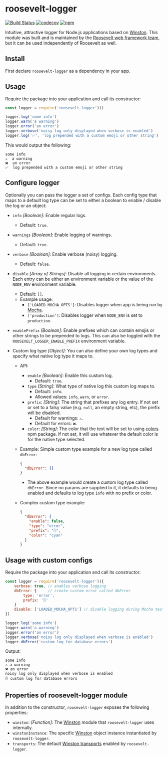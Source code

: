 # roosevelt-logger

[![Build Status](https://travis-ci.org/rooseveltframework/roosevelt-logger.svg?branch=master)](https://travis-ci.org/rooseveltframework/roosevelt-logger) [![codecov](https://codecov.io/gh/rooseveltframework/roosevelt-logger/branch/master/graph/badge.svg)](https://codecov.io/gh/rooseveltframework/roosevelt-logger) [![npm](https://img.shields.io/npm/v/roosevelt-logger.svg)](https://www.npmjs.com/package/roosevelt-logger)

Intuitive, attractive logger for Node.js applications based on [Winston](https://github.com/winstonjs/winston). This module was built and is maintained by the [Roosevelt web framework team](https://github.com/rooseveltframework/roosevelt), but it can be used independently of Roosevelt as well.

## Install

First declare `roosevelt-logger` as a dependency in your app.

## Usage

Require the package into your application and call its constructor:

```js
const logger = require('roosevelt-logger')()

logger.log('some info')
logger.warn('a warning')
logger.error('an error')
logger.verbose('noisy log only displayed when verbose is enabled')
logger.log('✅', 'log prepended with a custom emoji or other string')

```

This would output the following:

```
some info
⚠️  a warning
❌  an error
✅  log prepended with a custom emoji or other string
```

## Configure logger

Optionally you can pass the logger a set of configs. Each config type that maps to a default log type can be set to either a boolean to enable / disable the log or an object:

- `info` *[Boolean]*: Enable regular logs.

  - Default: `true`.

- `warnings` *[Boolean]*: Enable logging of warnings.

  - Default: `true`.

- `verbose` *[Boolean]*: Enable verbose (noisy) logging.

  - Default: `false`.

- `disable` *[Array of Strings]*: Disable all logging in certain environments. Each entry can be either an environment variable or the value of the `NODE_ENV` environment variable.

  - Default: `[]`.
  - Example usage:
    - `['LOADED_MOCHA_OPTS']`: Disables logger when app is being run by [Mocha](https://mochajs.org/).
    - `['production']`: Disables logger when `NODE_ENV` is set to `production`.

- `enablePrefix` *[Boolean]*: Enable prefixes which can contain emojis or other strings to be prepended to logs. This can also be toggled with the `ROOSEVELT_LOGGER_ENABLE_PREFIX` environment variable.

- Custom log type *[Object]*: You can also define your own log types and specify what native log type it maps to.

  - API:

    - `enable` *[Boolean]*: Enable this custom log.
      - Default:  `true`.
    - `type` *[String]*: What type of native log this custom log maps to.
      - Default: `info`.
      - Allowed values: `info`, `warn`, or `error`.
    - `prefix`: *[String]*: The string that prefixes any log entry. If not set or set to a falsy value (e.g. `null`, an empty string, etc), the prefix will be disabled.
      - Default for warnings: `⚠️`.
      - Default for errors: `❌`.
    - `color`: *[String]*: The color that the text will be set to using [colors](https://www.npmjs.com/package/colors) npm package. If not set, it will use whatever the default color is for the native type selected.

  - Example: Simple custom type example for a new log type called `dbError`:

    ```json
    {
      "dbError": {}
    }
    ```

    - The above example would create a custom log type called `dbError`. Since no params are supplied to it, it defaults to being enabled and defaults to log type `info` with no prefix or color.

  - Complex custom type example:

    ```json
    {
      "dbError": {
        "enable": false,
        "type": "error",
        "prefix": "🗄",
        "color": "cyan"
      }
    }
    ```

## Usage with custom configs

Require the package into your application and call its constructor:

```js
const logger = require('roosevelt-logger')({
    verbose: true, // enables verbose logging
    dbError: {     // create custom error called dbError
        type: 'error',
        prefix: '🗄'
    }
    disable: ['LOADED_MOCHA_OPTS'] // disable logging during Mocha tests
})

logger.log('some info')
logger.warn('a warning')
logger.error('an error')
logger.verbose('noisy log only displayed when verbose is enabled')
logger.dbError('custom log for database errors')
```

Output:

```
some info
⚠️ a warning
❌ an error
noisy log only displayed when verbose is enabled
🗄 custom log for database errors
```

## Properties of roosevelt-logger module

In addition to the constructor, `roosevelt-logger` exposes the following properties:

* `winston`: *[Function]*: The [Winston](https://www.npmjs.com/package/winston) module that `roosevelt-logger` uses internally.
* `winstonInstance`: The specific [Winston](https://www.npmjs.com/package/winston) object instance instantiated by `roosevelt-logger`.
* `transports`: The default [Winston transports](https://github.com/winstonjs/winston#transports) enabled by `roosevelt-logger`.

